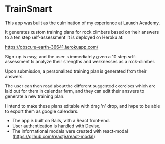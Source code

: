 # TrainSmart

This app was built as the culmination of my experience at Launch Academy.

It generates custom training plans for rock climbers based on their answers to a ten step self-assessment.
It is deployed on Heroku at:

https://obscure-earth-36641.herokuapp.com/

Sign-up is easy, and the user is immediately given a 10 step self-assessment to analyze their strengths and weaknesses as a rock-climber.

Upon submission, a personalized training plan is generated from their answers.

The user can then read about the different suggested exercises which are laid out for them in calendar form, and they can edit their answers to generate a new training plan.

I intend to make these plans editable with drag 'n' drop, and hope to be able to export them as google calendars.

* The app is built on Rails, with a React front-end.
* User authentication is handled with Devise.
* The informational modals were created with react-modal (https://github.com/reactjs/react-modal)

